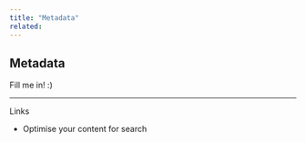 ```yaml
---
title: "Metadata"
related:
---
```


## Metadata

Fill me in! :)

---

Links

- Optimise your content for search
